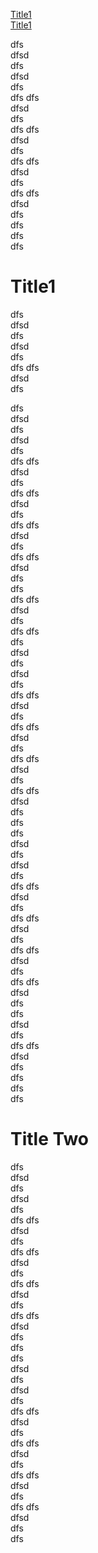 [Title1](#title1)  
[Title1](#title-two)

dfs  
dfsd  
dfs  
dfsd  
dfs  
dfs  dfs  
dfsd  
dfs  
dfs  dfs  
dfsd  
dfs  
dfs  dfs  
dfsd  
dfs  
dfs  dfs  
dfsd  
dfs  
dfs  
dfs  
dfs  

# Title1


dfs  
dfsd  
dfs  
dfsd  
dfs  
dfs  dfs  
dfsd  
dfs  

dfs  
dfsd  
dfs  
dfsd  
dfs  
dfs  dfs  
dfsd  
dfs  
dfs  dfs  
dfsd  
dfs  
dfs  dfs  
dfsd  
dfs  
dfs  dfs  
dfsd  
dfs  
dfs  
dfs  dfs  
dfsd  
dfs  
dfs  dfs  
dfs  
dfsd  
dfs  
dfsd  
dfs  
dfs  dfs  
dfsd  
dfs  
dfs  dfs  
dfsd  
dfs  
dfs  dfs  
dfsd  
dfs  
dfs  dfs  
dfsd  
dfs  
dfs  
dfs  
dfsd  
dfs  
dfsd  
dfs  
dfs  dfs  
dfsd  
dfs  
dfs  dfs  
dfsd  
dfs  
dfs  dfs  
dfsd  
dfs  
dfs  dfs  
dfsd  
dfs  
dfs  
dfsd  
dfs  
dfs  dfs  
dfsd  
dfs  
dfs  
dfs  
dfs  

# Title Two

dfs  
dfsd  
dfs  
dfsd  
dfs  
dfs  dfs  
dfsd  
dfs  
dfs  dfs  
dfsd  
dfs  
dfs  dfs  
dfsd  
dfs  
dfs  dfs  
dfsd  
dfs  
dfs  
dfs  
dfsd  
dfs  
dfsd  
dfs  
dfs  dfs  
dfsd  
dfs  
dfs  dfs  
dfsd  
dfs  
dfs  dfs  
dfsd  
dfs  
dfs  dfs  
dfsd  
dfs  
dfs  
